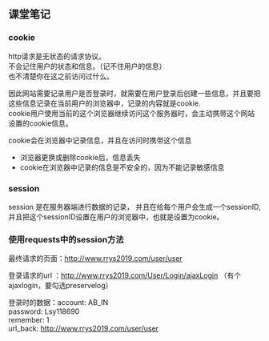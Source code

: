 ## 课堂笔记
 ### cookie
http请求是无状态的请求协议。\
不会记住用户的状态和信息。（记不住用户的信息）\
也不清楚你在这之前访问过什么。


因此网站需要记录用户是否登录时，就需要在用户登录后创建一些信息，并且要把这些信息记录在当前用户的浏览器中，记录的内容就是cookie.\
cookie用户使用当前的这个浏览器继续访问这个服务器时，会主动携带这个网站设置的cookie信息。

cookie会在浏览器中记录信息，并且在访问时携带这个信息 
* 浏览器更换或删除cookie后，信息丢失
* cookie在浏览器中记录的信息是不安全的，因为不能记录敏感信息

### session
session 是在服务器端进行数据的记录， 并且在给每个用户会生成一个sessionID,并且把这个sessionID设置在用户的浏览器中，也就是设置为cookie。

### 使用requests中的session方法
最终请求的页面：http://www.rrys2019.com/user/user

登录请求的url ：http://www.rrys2019.com/User/Login/ajaxLogin
（有个ajaxlogin，要勾选preservelog）

登录时的数据：account: AB_IN\
password: Lsy118690\
remember: 1\
url_back: http://www.rrys2019.com/user/user